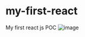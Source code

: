 # my-first-react
My first react js POC
![image](https://github.com/JamalMohammed143/my-first-react/assets/39947492/8854d871-d73a-47a1-adea-963dda2aaf8c)
